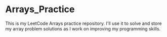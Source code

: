 # Arrays_Practice
This is my LeetCode Arrays practice repository. I'll use it to solve and store my array problem solutions as I work on improving my programming skills.
